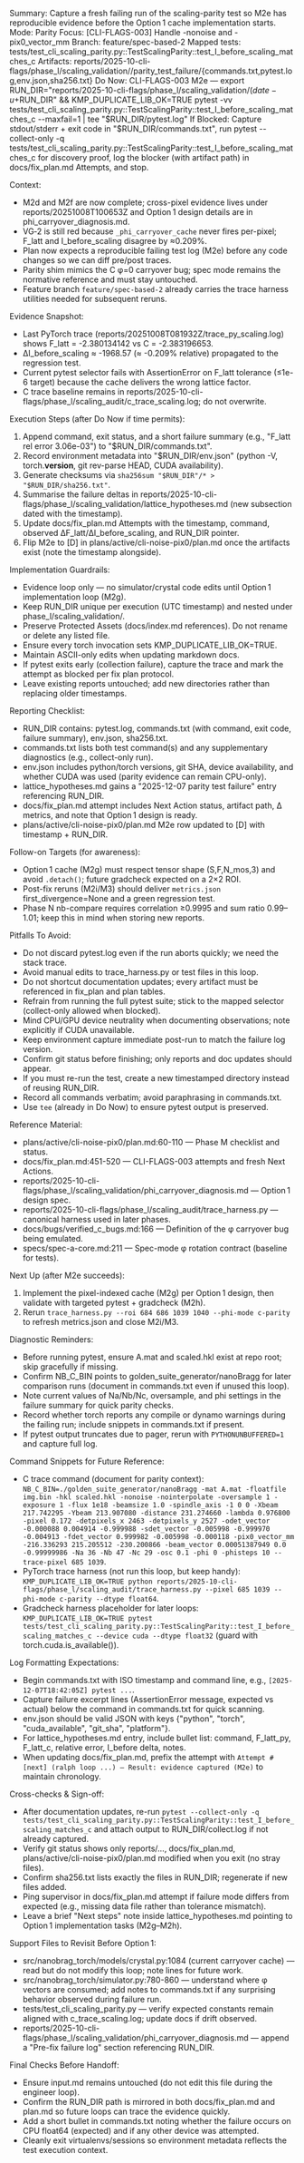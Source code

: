 Summary: Capture a fresh failing run of the scaling-parity test so M2e has reproducible evidence before the Option 1 cache implementation starts.
Mode: Parity
Focus: [CLI-FLAGS-003] Handle -nonoise and -pix0_vector_mm
Branch: feature/spec-based-2
Mapped tests: tests/test_cli_scaling_parity.py::TestScalingParity::test_I_before_scaling_matches_c
Artifacts: reports/2025-10-cli-flags/phase_l/scaling_validation/<ts>/parity_test_failure/{commands.txt,pytest.log,env.json,sha256.txt}
Do Now: CLI-FLAGS-003 M2e — export RUN_DIR="reports/2025-10-cli-flags/phase_l/scaling_validation/$(date -u +%Y%m%dT%H%M%SZ)/parity_test_failure" && mkdir -p "$RUN_DIR" && KMP_DUPLICATE_LIB_OK=TRUE pytest -vv tests/test_cli_scaling_parity.py::TestScalingParity::test_I_before_scaling_matches_c --maxfail=1 | tee "$RUN_DIR/pytest.log"
If Blocked: Capture stdout/stderr + exit code in "$RUN_DIR/commands.txt", run pytest --collect-only -q tests/test_cli_scaling_parity.py::TestScalingParity::test_I_before_scaling_matches_c for discovery proof, log the blocker (with artifact path) in docs/fix_plan.md Attempts, and stop.

Context:
- M2d and M2f are now complete; cross-pixel evidence lives under reports/20251008T100653Z and Option 1 design details are in phi_carryover_diagnosis.md.
- VG‑2 is still red because `_phi_carryover_cache` never fires per-pixel; F_latt and I_before_scaling disagree by ≈0.209%.
- Plan now expects a reproducible failing test log (M2e) before any code changes so we can diff pre/post traces.
- Parity shim mimics the C φ=0 carryover bug; spec mode remains the normative reference and must stay untouched.
- Feature branch `feature/spec-based-2` already carries the trace harness utilities needed for subsequent reruns.

Evidence Snapshot:
- Last PyTorch trace (reports/20251008T081932Z/trace_py_scaling.log) shows F_latt = -2.380134142 vs C = -2.383196653.
- ΔI_before_scaling ≈ -1968.57 (≈ -0.209% relative) propagated to the regression test.
- Current pytest selector fails with AssertionError on F_latt tolerance (≤1e-6 target) because the cache delivers the wrong lattice factor.
- C trace baseline remains in reports/2025-10-cli-flags/phase_l/scaling_audit/c_trace_scaling.log; do not overwrite.

Execution Steps (after Do Now if time permits):
1. Append command, exit status, and a short failure summary (e.g., "F_latt rel error 3.06e-03") to "$RUN_DIR/commands.txt".
2. Record environment metadata into "$RUN_DIR/env.json" (python -V, torch.__version__, git rev-parse HEAD, CUDA availability).
3. Generate checksums via `sha256sum "$RUN_DIR"/* > "$RUN_DIR/sha256.txt"`.
4. Summarise the failure deltas in reports/2025-10-cli-flags/phase_l/scaling_validation/lattice_hypotheses.md (new subsection dated with the timestamp).
5. Update docs/fix_plan.md Attempts with the timestamp, command, observed ΔF_latt/ΔI_before_scaling, and RUN_DIR pointer.
6. Flip M2e to [D] in plans/active/cli-noise-pix0/plan.md once the artifacts exist (note the timestamp alongside).

Implementation Guardrails:
- Evidence loop only — no simulator/crystal code edits until Option 1 implementation loop (M2g).
- Keep RUN_DIR unique per execution (UTC timestamp) and nested under phase_l/scaling_validation/.
- Preserve Protected Assets (docs/index.md references). Do not rename or delete any listed file.
- Ensure every torch invocation sets KMP_DUPLICATE_LIB_OK=TRUE.
- Maintain ASCII-only edits when updating markdown docs.
- If pytest exits early (collection failure), capture the trace and mark the attempt as blocked per fix plan protocol.
- Leave existing reports untouched; add new directories rather than replacing older timestamps.

Reporting Checklist:
- RUN_DIR contains: pytest.log, commands.txt (with command, exit code, failure summary), env.json, sha256.txt.
- commands.txt lists both test command(s) and any supplementary diagnostics (e.g., collect-only run).
- env.json includes python/torch versions, git SHA, device availability, and whether CUDA was used (parity evidence can remain CPU-only).
- lattice_hypotheses.md gains a "2025-12-07 parity test failure" entry referencing RUN_DIR.
- docs/fix_plan.md attempt includes Next Action status, artifact path, Δ metrics, and note that Option 1 design is ready.
- plans/active/cli-noise-pix0/plan.md M2e row updated to [D] with timestamp + RUN_DIR.

Follow-on Targets (for awareness):
- Option 1 cache (M2g) must respect tensor shape (S,F,N_mos,3) and avoid `.detach()`; future gradcheck expected on a 2×2 ROI.
- Post-fix reruns (M2i/M3) should deliver `metrics.json` first_divergence=None and a green regression test.
- Phase N nb-compare requires correlation ≥0.9995 and sum ratio 0.99–1.01; keep this in mind when storing new reports.

Pitfalls To Avoid:
- Do not discard pytest.log even if the run aborts quickly; we need the stack trace.
- Avoid manual edits to trace_harness.py or test files in this loop.
- Do not shortcut documentation updates; every artifact must be referenced in fix_plan and plan tables.
- Refrain from running the full pytest suite; stick to the mapped selector (collect-only allowed when blocked).
- Mind CPU/GPU device neutrality when documenting observations; note explicitly if CUDA unavailable.
- Keep environment capture immediate post-run to match the failure log version.
- Confirm git status before finishing; only reports and doc updates should appear.
- If you must re-run the test, create a new timestamped directory instead of reusing RUN_DIR.
- Record all commands verbatim; avoid paraphrasing in commands.txt.
- Use `tee` (already in Do Now) to ensure pytest output is preserved.

Reference Material:
- plans/active/cli-noise-pix0/plan.md:60-110 — Phase M checklist and status.
- docs/fix_plan.md:451-520 — CLI-FLAGS-003 attempts and fresh Next Actions.
- reports/2025-10-cli-flags/phase_l/scaling_validation/phi_carryover_diagnosis.md — Option 1 design spec.
- reports/2025-10-cli-flags/phase_l/scaling_audit/trace_harness.py — canonical harness used in later phases.
- docs/bugs/verified_c_bugs.md:166 — Definition of the φ carryover bug being emulated.
- specs/spec-a-core.md:211 — Spec-mode φ rotation contract (baseline for tests).

Next Up (after M2e succeeds):
1. Implement the pixel-indexed cache (M2g) per Option 1 design, then validate with targeted pytest + gradcheck (M2h).
2. Rerun `trace_harness.py --roi 684 686 1039 1040 --phi-mode c-parity` to refresh metrics.json and close M2i/M3.

Diagnostic Reminders:
- Before running pytest, ensure A.mat and scaled.hkl exist at repo root; skip gracefully if missing.
- Confirm NB_C_BIN points to golden_suite_generator/nanoBragg for later comparison runs (document in commands.txt even if unused this loop).
- Note current values of Na/Nb/Nc, oversample, and phi settings in the failure summary for quick parity checks.
- Record whether torch reports any compile or dynamo warnings during the failing run; include snippets in commands.txt if present.
- If pytest output truncates due to pager, rerun with `PYTHONUNBUFFERED=1` and capture full log.

Command Snippets for Future Reference:
- C trace command (document for parity context): `NB_C_BIN=./golden_suite_generator/nanoBragg -mat A.mat -floatfile img.bin -hkl scaled.hkl -nonoise -nointerpolate -oversample 1 -exposure 1 -flux 1e18 -beamsize 1.0 -spindle_axis -1 0 0 -Xbeam 217.742295 -Ybeam 213.907080 -distance 231.274660 -lambda 0.976800 -pixel 0.172 -detpixels_x 2463 -detpixels_y 2527 -odet_vector -0.000088 0.004914 -0.999988 -sdet_vector -0.005998 -0.999970 -0.004913 -fdet_vector 0.999982 -0.005998 -0.000118 -pix0_vector_mm -216.336293 215.205512 -230.200866 -beam_vector 0.00051387949 0.0 -0.99999986 -Na 36 -Nb 47 -Nc 29 -osc 0.1 -phi 0 -phisteps 10 --trace-pixel 685 1039`.
- PyTorch trace harness (not run this loop, but keep handy): `KMP_DUPLICATE_LIB_OK=TRUE python reports/2025-10-cli-flags/phase_l/scaling_audit/trace_harness.py --pixel 685 1039 --phi-mode c-parity --dtype float64`.
- Gradcheck harness placeholder for later loops: `KMP_DUPLICATE_LIB_OK=TRUE pytest tests/test_cli_scaling_parity.py::TestScalingParity::test_I_before_scaling_matches_c --device cuda --dtype float32` (guard with torch.cuda.is_available()).

Log Formatting Expectations:
- Begin commands.txt with ISO timestamp and command line, e.g., `[2025-12-07T18:42:05Z] pytest ...`.
- Capture failure excerpt lines (AssertionError message, expected vs actual) below the command in commands.txt for quick scanning.
- env.json should be valid JSON with keys {"python", "torch", "cuda_available", "git_sha", "platform"}.
- For lattice_hypotheses.md entry, include bullet list: command, F_latt_py, F_latt_c, relative error, I_before delta, notes.
- When updating docs/fix_plan.md, prefix the attempt with `Attempt #[next] (ralph loop ...) — Result: evidence captured (M2e)` to maintain chronology.

Cross-checks & Sign-off:
- After documentation updates, re-run `pytest --collect-only -q tests/test_cli_scaling_parity.py::TestScalingParity::test_I_before_scaling_matches_c` and attach output to RUN_DIR/collect.log if not already captured.
- Verify git status shows only reports/..., docs/fix_plan.md, plans/active/cli-noise-pix0/plan.md modified when you exit (no stray files).
- Confirm sha256.txt lists exactly the files in RUN_DIR; regenerate if new files added.
- Ping supervisor in docs/fix_plan.md attempt if failure mode differs from expected (e.g., missing data file rather than tolerance mismatch).
- Leave a brief "Next steps" note inside lattice_hypotheses.md pointing to Option 1 implementation tasks (M2g–M2h).

Support Files to Revisit Before Option 1:
- src/nanobrag_torch/models/crystal.py:1084 (current carryover cache) — read but do not modify this loop; note lines for future work.
- src/nanobrag_torch/simulator.py:780-860 — understand where φ vectors are consumed; add notes to commands.txt if any surprising behavior observed during failure run.
- tests/test_cli_scaling_parity.py — verify expected constants remain aligned with c_trace_scaling.log; update docs if drift observed.
- reports/2025-10-cli-flags/phase_l/scaling_validation/phi_carryover_diagnosis.md — append a "Pre-fix failure log" section referencing RUN_DIR.

Final Checks Before Handoff:
- Ensure input.md remains untouched (do not edit this file during the engineer loop).
- Confirm the RUN_DIR path is mirrored in both docs/fix_plan.md and plan.md so future loops can trace the evidence quickly.
- Add a short bullet in commands.txt noting whether the failure occurs on CPU float64 (expected) and if any other device was attempted.
- Cleanly exit virtualenvs/sessions so environment metadata reflects the test execution context.
